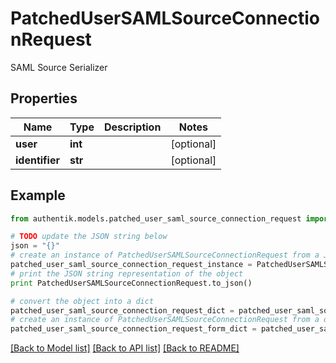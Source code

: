 # PatchedUserSAMLSourceConnectionRequest

SAML Source Serializer

## Properties
Name | Type | Description | Notes
------------ | ------------- | ------------- | -------------
**user** | **int** |  | [optional] 
**identifier** | **str** |  | [optional] 

## Example

```python
from authentik.models.patched_user_saml_source_connection_request import PatchedUserSAMLSourceConnectionRequest

# TODO update the JSON string below
json = "{}"
# create an instance of PatchedUserSAMLSourceConnectionRequest from a JSON string
patched_user_saml_source_connection_request_instance = PatchedUserSAMLSourceConnectionRequest.from_json(json)
# print the JSON string representation of the object
print PatchedUserSAMLSourceConnectionRequest.to_json()

# convert the object into a dict
patched_user_saml_source_connection_request_dict = patched_user_saml_source_connection_request_instance.to_dict()
# create an instance of PatchedUserSAMLSourceConnectionRequest from a dict
patched_user_saml_source_connection_request_form_dict = patched_user_saml_source_connection_request.from_dict(patched_user_saml_source_connection_request_dict)
```
[[Back to Model list]](../README.md#documentation-for-models) [[Back to API list]](../README.md#documentation-for-api-endpoints) [[Back to README]](../README.md)


